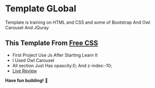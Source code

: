 # Template GLobal

Template is training on HTML and CSS and some of Bootstrap And Owl Carousel And JQuray

## This Template From [Free CSS](https://www.free-css.com/free-css-templates)

- First Project Use Js After Starting Learn It
- I Used Owl Carousel
- All section Just Has opascity:0; And z-index:-10;
- [Live Review](https://raw.githack.com/sonsalem/GLobal/main/GLobal-Free.html)

**Have fun building!** 🚀
